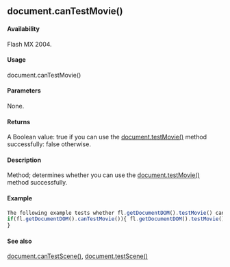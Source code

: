 ## document.canTestMovie()

#### Availability

Flash MX 2004.

#### Usage

document.canTestMovie()

#### Parameters

None.

#### Returns

A Boolean value: true if you can use the [document.testMovie()](../Document_object/docu5948.md) method successfully: false otherwise.

#### Description

Method; determines whether you can use the [document.testMovie()](../Document_object/docu5948.md) method successfully.

#### Example

```javascript
The following example tests whether fl.getDocumentDOM().testMovie() can be used. If so, it calls the method.
if(fl.getDocumentDOM().canTestMovie()){ fl.getDocumentDOM().testMovie();
}

```
#### See also

[document.canTestScene()](../Document_object/docume28.md), [document.testScene()](../Document_object/docu5979.md)

<span id="document.canTestScene()" class="anchor"></span>
